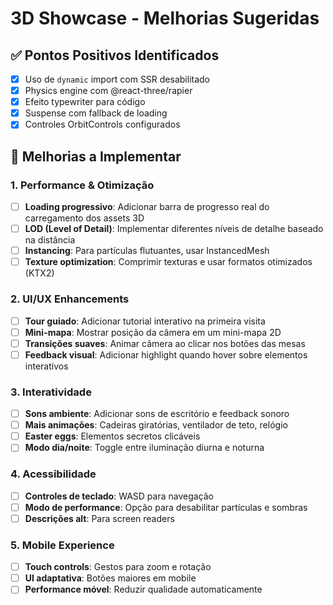 # 3D Showcase - Melhorias Sugeridas

## ✅ Pontos Positivos Identificados
- [x] Uso de `dynamic` import com SSR desabilitado
- [x] Physics engine com @react-three/rapier
- [x] Efeito typewriter para código
- [x] Suspense com fallback de loading
- [x] Controles OrbitControls configurados

## 🚀 Melhorias a Implementar

### 1. Performance & Otimização
- [ ] **Loading progressivo**: Adicionar barra de progresso real do carregamento dos assets 3D
- [ ] **LOD (Level of Detail)**: Implementar diferentes níveis de detalhe baseado na distância
- [ ] **Instancing**: Para partículas flutuantes, usar InstancedMesh
- [ ] **Texture optimization**: Comprimir texturas e usar formatos otimizados (KTX2)

### 2. UI/UX Enhancements
- [ ] **Tour guiado**: Adicionar tutorial interativo na primeira visita
- [ ] **Mini-mapa**: Mostrar posição da câmera em um mini-mapa 2D
- [ ] **Transições suaves**: Animar câmera ao clicar nos botões das mesas
- [ ] **Feedback visual**: Adicionar highlight quando hover sobre elementos interativos

### 3. Interatividade
- [ ] **Sons ambiente**: Adicionar sons de escritório e feedback sonoro
- [ ] **Mais animações**: Cadeiras giratórias, ventilador de teto, relógio
- [ ] **Easter eggs**: Elementos secretos clicáveis
- [ ] **Modo dia/noite**: Toggle entre iluminação diurna e noturna

### 4. Acessibilidade
- [ ] **Controles de teclado**: WASD para navegação
- [ ] **Modo de performance**: Opção para desabilitar partículas e sombras
- [ ] **Descrições alt**: Para screen readers

### 5. Mobile Experience
- [ ] **Touch controls**: Gestos para zoom e rotação
- [ ] **UI adaptativa**: Botões maiores em mobile
- [ ] **Performance móvel**: Reduzir qualidade automaticamente